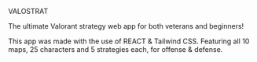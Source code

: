 VALOSTRAT

The ultimate Valorant strategy web app for both veterans and beginners!

This app was made with the use of REACT & Tailwind CSS.
Featuring all 10 maps, 25 characters and 5 strategies each, for offense & defense.
